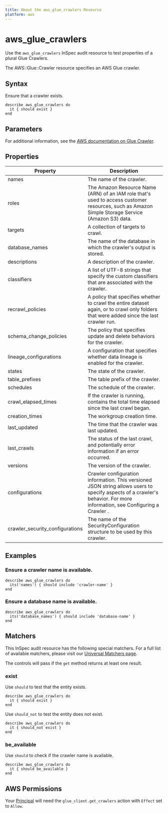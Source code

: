 ```yaml
---
title: About the aws_glue_crawlers Resource
platform: aws
---
```


# aws_glue_crawlers

Use the `aws_glue_crawlers` InSpec audit resource to test properties of a plural Glue Crawlers.

The AWS::Glue::Crawler resource specifies an AWS Glue crawler.

## Syntax

Ensure that a crawler exists.

    describe aws_glue_crawlers do
      it { should exist }
    end

## Parameters

For additional information, see the [AWS documentation on Glue Crawler](https://docs.aws.amazon.com/AWSCloudFormation/latest/UserGuide/aws-resource-glue-crawler.html).

## Properties

| Property | Description|
| --- | --- |
| names | The name of the crawler. |
| roles | The Amazon Resource Name (ARN) of an IAM role that's used to access customer resources, such as Amazon Simple Storage Service (Amazon S3) data. |
| targets | A collection of targets to crawl. |
| database_names | The name of the database in which the crawler's output is stored. |
| descriptions | A description of the crawler. |
| classifiers | A list of UTF-8 strings that specify the custom classifiers that are associated with the crawler. |
| recrawl_policies | A policy that specifies whether to crawl the entire dataset again, or to crawl only folders that were added since the last crawler run. |
| schema_change_policies | The policy that specifies update and delete behaviors for the crawler. |
| lineage_configurations | A configuration that specifies whether data lineage is enabled for the crawler. |
| states | The state of the crawler. |
| table_prefixes |The table prefix of the crawler. |
| schedules | The schedule of the crawler. |
| crawl_elapsed_times | If the crawler is running, contains the total time elapsed since the last crawl began. |
| creation_times | The workgroup creation time. |
| last_updated | The time that the crawler was last updated. |
| last_crawls | The status of the last crawl, and potentially error information if an error occurred. |
| versions | The version of the crawler. |
| configurations | Crawler configuration information. This versioned JSON string allows users to specify aspects of a crawler's behavior. For more information, see Configuring a Crawler . |
| crawler_security_configurations | The name of the SecurityConfiguration structure to be used by this crawler. |

## Examples

### Ensure a crawler name is available.
    describe aws_glue_crawlers do
      its('names') { should include 'crawler-name' }
    end

### Ensure a database name is available.
    describe aws_glue_crawlers do
      its('database_names') { should include 'database-name' }
    end

## Matchers

This InSpec audit resource has the following special matchers. For a full list of available matchers, please visit our [Universal Matchers page](https://www.inspec.io/docs/reference/matchers/).

The controls will pass if the `get` method returns at least one result.

### exist

Use `should` to test that the entity exists.

    describe aws_glue_crawlers do
      it { should exist }
    end

Use `should_not` to test the entity does not exist.
      
    describe aws_glue_crawlers do
      it { should_not exist }
    end

### be_available

Use `should` to check if the crawler name is available.

    describe aws_glue_crawlers do
      it { should be_available }
    end

## AWS Permissions

Your [Principal](https://docs.aws.amazon.com/IAM/latest/UserGuide/intro-structure.html#intro-structure-principal) will need the `glue_client.get_crawlers` action with `Effect` set to `Allow`.